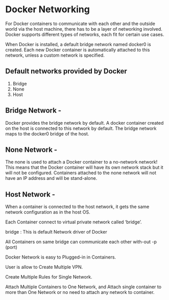 
# Docker Networking 

For Docker containers to communicate with each other and the outside world via the host machine, there has to be a layer of networking involved. Docker supports different types of networks, each fit for certain use cases.

When Docker is installed, a default bridge network named  docker0 is created. Each new Docker container is automatically attached to this network, unless a custom network is specified.

##  Default networks provided by Docker
  1. Bridge 
  2. None 
  2. Host 

## Bridge Network - 
Docker provides the bridge network by default. A docker container created on the host is connected to this network by default. The bridge network maps to the docker0 bridge of the host.

## None Network - 
The none is used to attach a Docker container to a no-network network! This means that the Docker container will have its own network stack but it will not be configured. Containers attached to the none network will not have an IP address and will be stand-alone. 

## Host Network - 
When a container is connected to the host network, it gets the same network configuration as in the host OS.



Each Container connect to virtual private network called ‘bridge’. 

bridge : This is default Network driver of Docker

All Containers on same bridge can communicate each other with-out -p (port) 

Docker Network is easy to Plugged-in in Containers. 

User is allow to Create Multiple VPN. 

Create Multiple Rules for Single Network. 

Attach Multiple Containers to One Network, and Attach single container to more than One Network or no need to
attach any network to container.
